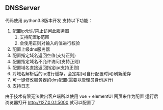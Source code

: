 ## DNSServer

代码使用 python3.8版本开发
支持以下功能：

1. 配置ip允许/禁止访问此服务器
   1. 支持配置ip范围
   2. 会使用正则对输入的值进行校验
2. 配置上级dns服务器
3. 配置指定域名返回空值(支持正则)
4. 配置指定域名不允许访问(支持正则)
5. 配置域名直接返回指定ip(支持正则)
6. 对域名解析后的ip进行缓存，会定期(可自行配置时间)刷新缓存
7. 可一键修改服务器的dns配置(需要以管理员身份运行)
8. 支持日志


由于技术有限无法做出客户端所以使用 vue + elementUI 网页来作为配置
运行后浏览器打开 http://127.0.0.1:5000 就可以配置了
